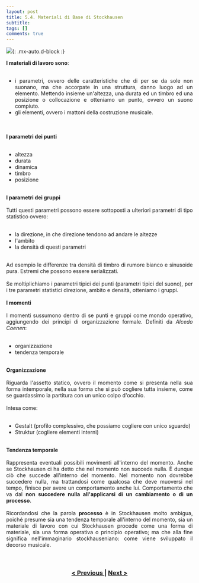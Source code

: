 ```yaml
---
layout: post
title: 5.4. Materiali di Base di Stockhausen
subtitle:
tags: []
comments: true
---
```


![](https://velitch.github.io/velitch/assets/img/learn/il_paradigma_di_stockhausen/fig11.png){: .mx-auto.d-block :}
<div style="text-align:justify;">
<b>I materiali di lavoro sono</b>:
<br>
<br>
<ul>
  <li>i parametri, ovvero delle caratteristiche che di per se da sole non suonano, ma che accorpate in una struttura, danno luogo ad un elemento. Mettendo insieme un'altezza, una durata ed un timbro ed una posizione o collocazione e otteniamo un punto, ovvero un suono compiuto.</li>
  <li>gli elementi, ovvero i mattoni della costruzione musicale.</li>
</ul>
<br>
<br>
<b>I parametri dei punti</b>
<br>
<br>
<ul>
  <li>altezza</li>
  <li>durata</li>
  <li>dinamica</li>
  <li>timbro</li>
  <li>posizione</li>
</ul>
<br>
<b>I parametri dei gruppi</b>
<br>
<br>
Tutti questi parametri possono essere sottoposti a ulteriori parametri di tipo statistico ovvero:
<br>
<br>
<ul>
  <li>la direzione, in che direzione tendono ad andare le altezze</li>
  <li>l'ambito</li>
  <li>la densità di questi parametri</li>
</ul>
<br>
Ad esempio le differenze tra densità di timbro di rumore bianco e sinusoide pura. Estremi che possono essere serializzati.
<br>
<br>
Se moltiplichiamo i parametri tipici dei punti (parametri tipici del suono), per i tre parametri statistici direzione, ambito e densità, otteniamo i gruppi.
<br>
<br>
<b>I momenti</b>
<br>
<br>
I momenti sussumono dentro di se punti e gruppi come mondo operativo, aggiungendo dei principi di organizzazione formale. Definiti da <i>Alcedo Coenen</i>:
<br>
<br>
<ul>
  <li>organizzazione</li>
  <li>tendenza temporale</li>
</ul>
<br>
<b>Organizzazione</b>
<br>
<br>
Riguarda l'assetto statico, ovvero il momento come si presenta nella sua forma intemporale, nella sua forma che si può cogliere tutta insieme, come se guardassimo la partitura con un unico colpo d'occhio.
<br>
<br>
Intesa come:
<br>
<br>
<ul>
  <li>Gestalt (profilo complessivo, che possiamo cogliere con unico sguardo)</li>
  <li>Struktur (cogliere elementi interni)</li>
</ul>
<br>
<b>Tendenza temporale</b>
<br>
<br>
Rappresenta eventuali possibili movimenti all'interno del momento. Anche se Stockhausen ci ha detto che nel momento non succede nulla. È dunque ciò che succede all'interno del momento. Nel momento non dovrebbe succedere nulla, ma trattandosi come qualcosa che deve muoversi nel tempo, finisce per avere un comportamento anche lui. Comportamento che va dal <b>non succedere nulla all'applicarsi di un cambiamento o di un processo</b>.
<br>
<br>
Ricordandosi che la parola <b>processo</b> è in Stockhausen molto ambigua, poiché presume sia una tendenza temporale all'interno del momento, sia un materiale di lavoro con cui Stockhausen procede come una forma di materiale, sia una forma operativa o principio operativo; ma che alla fine significa nell'immaginario stockhauseniano: come viene sviluppato il decorso musicale.
</div>
<br>
<br>
<h3 style="text-align:center">
<a href="https://velitch.github.io/velitch/2021-11-02-05_03_principi_operativi_di_stockhausen/">< Previous </a>
|
<a href="https://velitch.github.io/velitch/2021-11-02-05_05_processo/">Next ></a>
</h3>
